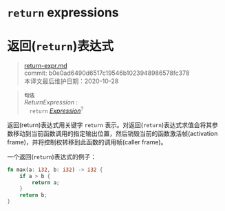 # `return` expressions
# 返回(`return`)表达式

>[return-expr.md](https://github.com/rust-lang/reference/blob/master/src/expressions/return-expr.md)\
>commit: b0e0ad6490d6517c19546b1023948986578fc378 \
>本译文最后维护日期：2020-10-28

> **<sup>句法</sup>**\
> _ReturnExpression_ :\
> &nbsp;&nbsp; `return` [_Expression_]<sup>?</sup>

返回(return)表达式用关键字 `return` 表示。对返回(`return`)表达式求值会将其参数移动到当前函数调用的指定输出位置，然后销毁当前的函数激活帧(activation frame)，并将控制权转移到此函数的调用帧(caller frame)。

一个返回(`return`)表达式的例子：

```rust
fn max(a: i32, b: i32) -> i32 {
    if a > b {
        return a;
    }
    return b;
}
```

[_Expression_]: ../expressions.md

<!-- 2020-11-3 -->
<!-- checked -->
